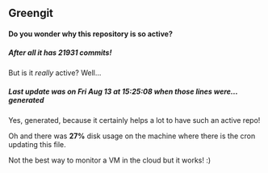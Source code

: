## Greengit

#### Do you wonder why this repository is so active?

##### After all it has 21931 commits!

But is it *really* active? Well...

##### Last update was on Fri Aug 13 at 15:25:08 when those lines were... generated

Yes, generated, because it certainly helps a lot to have such an active repo!

Oh and there was **27%** disk usage on the machine
where there is the cron updating this file.

Not the best way to monitor a VM in the cloud but it works! :)
